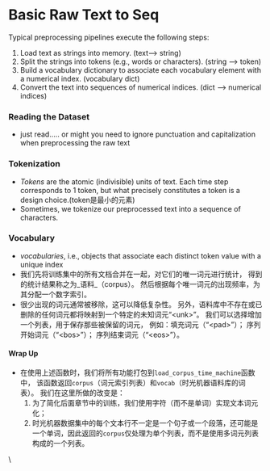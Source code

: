 # Basic Raw Text to Seq

Typical preprocessing pipelines execute the following steps:

1. Load text as strings into memory. (text--> string)
2. Split the strings into tokens (e.g., words or characters). (string --> token)
3. Build a vocabulary dictionary to associate each vocabulary element with a numerical index. (vocabulary dict)
4. Convert the text into sequences of numerical indices. (dict --> numerical indices)



### Reading the Dataset

* just read..... or might you need to ignore punctuation and capitalization when preprocessing the raw text



### Tokenization

* _Tokens_ are the atomic (indivisible) units of text. Each time step corresponds to 1 token, but what precisely constitutes a token is a design choice.(token是最小的元素)
* Sometimes, we tokenize our preprocessed text into a sequence of characters.



### Vocabulary

* _vocabularies_, i.e., objects that associate each distinct token value with a unique index
* &#x20;我们先将训练集中的所有文档合并在一起，对它们的唯一词元进行统计， 得到的统计结果称之为_语料_（corpus）。 然后根据每个唯一词元的出现频率，为其分配一个数字索引。
* 很少出现的词元通常被移除，这可以降低复杂性。 另外，语料库中不存在或已删除的任何词元都将映射到一个特定的未知词元“\<unk>”。 我们可以选择增加一个列表，用于保存那些被保留的词元， 例如：填充词元（“\<pad>”）； 序列开始词元（“\<bos>”）； 序列结束词元（“\<eos>”）。



#### Wrap Up

* 在使用上述函数时，我们将所有功能打包到`load_corpus_time_machine`函数中， 该函数返回`corpus`（词元索引列表）和`vocab`（时光机器语料库的词表）。 我们在这里所做的改变是：
  1. 为了简化后面章节中的训练，我们使用字符（而不是单词）实现文本词元化；
  2. 时光机器数据集中的每个文本行不一定是一个句子或一个段落，还可能是一个单词，因此返回的`corpus`仅处理为单个列表，而不是使用多词元列表构成的一个列表。

\




